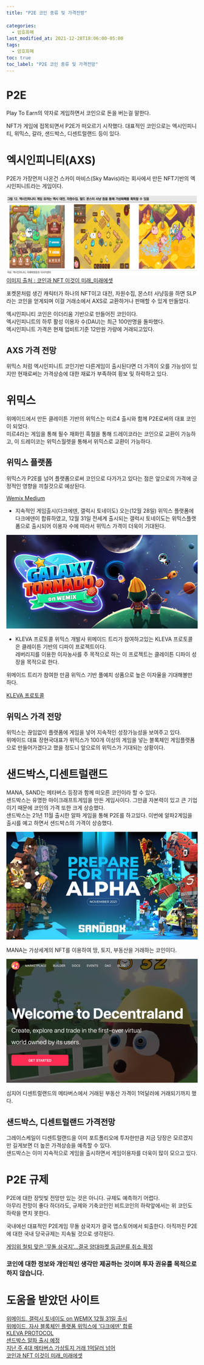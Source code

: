 ```yaml
---
title: "P2E 코인 종류 및 가격전망"

categories:
  - 암호화폐
last_modified_at: 2021-12-28T18:06:00-05:00
tags:
  - 암호화폐
toc: true
toc_label: "P2E 코인 종류 및 가격전망"
---
```


# P2E
Play To Earn의 약자로 게임하면서 코인으로 돈을 버는걸 말한다. <br>

NFT가 게임에 접목되면서 P2E가 떠오르기 시작했다. 대표적인 코인으로는 엑시인피니티, 위믹스, 갈라, 샌드박스, 디센트럴랜드 등이 있다.

# 엑시인피니티(AXS)
P2E가 가장먼저 나온건 스카이 마비스(Sky Mavis)라는 회사에서 만든 NFT기반의 엑시인피니트라는 게임이다.<br>

![Image Alt 텍스트](/assets/img/crypto/axs.png) <br>
[이미지 출처 : 코인과 NFT 이것이 미래_미래에셋](https://securities.miraeasset.com/bbs/maildownload/2021120314230585_154)

포켓몬처럼 생긴 캐릭터가 하나의 NFT이고 대전, 자원수집, 몬스터 사냥등을 하면 SLP라는 코인을 얻게되며 이걸 거래소에서 AXS로 교환하거나 판매할 수 있게 만들었다.<br>

엑시인피니티 코인은 이더리움 기반으로 만들어진 코인이다.<br>
엑시인피니트의 하루 활성 이용자 수(DAU)는 최근 100만명을 돌파했다. <br>
엑시인피니트 가격은 현재 업비트기준 12만원 가량에 거래되고있다. 

## AXS 가격 전망
위믹스 처럼 엑시인피니트 코인기반 다른게임이 출시된다면 더 가격이 오를 가능성이 있지만 현재로써는 가격상승에 대한 재료가 부족하여 횡보 및 하락하고 있다.

# 위믹스
위메이드에서 만든 클레이튼 기반의 위믹스는 미르4 출시와 함께 P2E로써의 대표 코인이 되었다. <br>
미르4라는 게임을 통해 필수 재화인 흑철을 통해 드레이코라는 코인으로 교환이 가능하고, 이 드레이코는 위믹스월렛을 통해서 위믹스로 교환이 가능하다.<br>

## 위믹스 플랫폼
위믹스가 P2E를 넘어 플랫폼으로써 코인으로 다가가고 있다는 점은 앞으로의 가격에 긍정적인 영향을 끼칠것으로 예상된다. <br>

[Wemix Medium](https://wemixnetwork.medium.com/)<br>

- 지속적인 게임출시(다크에덴, 갤럭시 토네이도)
오는(12월 28일) 위믹스 플랫폼에 다크에덴이 합류하였고, 12월 31일 전세계 출시되는 갤럭시 토네이도는 위믹스플랫폼으로 출시되어 이용자 수에 따라서 위믹스 가격이 더욱이 기대된다.

![Image Alt 텍스트](/assets/img/crypto/galaxy.png) <br>

- KLEVA 프로토콜 
위믹스 개발사 위메이드 트리가 참여하고있는 KLEVA 프로토콜은 클레이튼 기반의 디파이 프로젝트이다.<br>
레버리지를 이용한 이자농사를 주 목적으로 하는 이 프로젝트는 클레이튼 디파이 성장을 목적으로 한다.<br>

위메이드 트리가 참여한 만큼 위믹스 기반 풀예치 상품으로 높은 이자율을 기대해볼만 하다.

[KLEVA 프로토콜](https://wemixnetwork.medium.com/)<br>

## 위믹스 가격 전망
위믹스는 끊임없이 플랫폼에 게임을 넣어 지속적인 성장가능성을 보여주고 있다.<br>
위메이드 대표 장현국대표가 위믹스가 100개 이상의 게임을 넣는 블록체인 게임플랫폼으로 만들어가겠다고 했을 정도니 앞으로의 위믹스가 기대되는 상황이다.

# 샌드박스,디센트럴랜드
MANA, SAND는 메타버스 등장과 함께 떠오른 코인이라 할 수 있다.<br>
샌드박스는 유명한 마이크래프트게임을 만든 게임사이다. 그만큼 자본력이 있고 큰 기업이기 때문에 코인의 가격 또한 크게 상승했다. <br>
샌드박스는 21년 11월 출시한 알파 게임을 통해 P2E를 하고있다. 이번에 알파2게임을 출시를 예고 하면서 샌드박스의 가격이 상승했다.

![Image Alt 텍스트](/assets/img/crypto/sandbox.png) <br>

MANA는 가상세계의 NFT를 이용하여 땅, 토지, 부동산을 거래하는 코인이다.

![Image Alt 텍스트](/assets/img/crypto/mana.png) <br>

심지어 디센트럴랜드의 메타버스에서 거래된 부동산 가격이 1억달러에 거래되기까지 했다.

## 샌드박스, 디센트럴랜드 가격전망
그레이스케일이 디센트럴랜드을 이미 포트폴리오에 투자한만큼 지금 당장은 모르겠지만 길게보면 더 높은 가격상승을 예측할 수 있다.<br>
샌드박스는 이미 지속적으로 게임을 출시하면서 게임이용자를 더욱이 많이 모으고 있다.

# P2E 규제
P2E에 대한 장밋빛 전망만 있는 것은 아니다. 규제도 예측하기 어렵다.<br>
아무리 전망이 좋다 하더라도, 규제와 기축코인인 비트코인의 하락앞에서는 위 코인도 하락을 면치 못한다.

국내에선 대표적인 P2E게임 무돌 삼국지가 결국 앱스토어에서 퇴출한다. 아직까진 P2E에 대한 국내 당국규제는 지속될 것으로 생각된다.

[게임위 철퇴 맞은 '무돌 삼국지'...결국 양대마켓 등급분류 취소 확정](https://www.techm.kr/news/articleView.html?idxno=92488)

### 코인에 대한 정보와 개인적인 생각만 제공하는 것이며 투자 권유를 목적으로 하지 않습니다.

# 도움을 받았던 사이트
[위메이드, 갤럭시 토네이도 on WEMIX 12월 31일 출시](https://zdnet.co.kr/view/?no=20211227104710) <br>
[위메이드, 자사 블록체인 플랫폼 위믹스에 '다크에덴' 합류](https://www.news1.kr/articles/?4536429)<br>
[KLEVA PROTOCOL](https://docs.kleva.io/v/kor/)<br>
[샌드박스 알파 출시 예정](https://www.steemcoinpan.com/hive-101145/@donekim/3evmg5-sandbox)<br>
[지난 주 4대 메타버스 가상토지 거래 1억달러 넘어](https://www.coindeskkorea.com/news/articleView.html?idxno=76480)<br>
[코인과 NFT 이것이 미래_미래에셋](https://securities.miraeasset.com/bbs/maildownload/2021120314230585_154)
